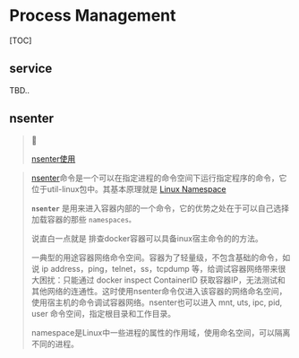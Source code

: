 # Process Management

[TOC]

## service

TBD..


## nsenter
>  🔗
>
>  [nsenter使用](https://www.cnblogs.com/edeny/p/15247306.html) 

> [nsenter](https://man7.org/linux/man-pages/man1/nsenter.1.html)命令是一个可以在指定进程的命令空间下运行指定程序的命令，它位于util-linux包中。其基本原理就是 [Linux Namespace](http://chengqian90.com/Linux%E5%86%85%E6%A0%B8/Linux-Namespace%E7%AE%80%E4%BB%8B.html) 
>
> **`nsenter`** 是用来进入容器内部的一个命令，它的优势之处在于可以自己选择加载容器的那些 `namespaces。`
>
> 说直白一点就是 排查docker容器可以具备inux宿主命令的的方法。
>
> 一典型的用途容器网络命令空间。容器为了轻量级，不包含基础的命令，如说 ip address，ping，telnet，ss，tcpdump 等，给调试容器网络带来很大困扰：只能通过 docker inspect ContainerID 获取容器IP，无法测试和其他网络的连通性。这时使用nsenter命令仅进入该容器的网络命名空间，使用宿主机的命令调试容器网络。nsenter也可以进入 mnt, uts, ipc, pid, user 命令空间，指定根目录和工作目录。
>
> namespace是Linux中一些进程的属性的作用域，使用命名空间，可以隔离不同的进程。


